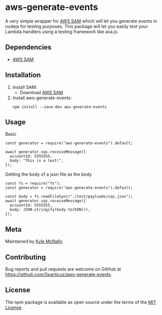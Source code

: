 # aws-generate-events

A very simple wrapper for [AWS SAM](https://github.com/aws/aws-sam-cli) which will let you generate events in nodejs for testing purposes. This package will let you easily test your Lambda handlers using a testing framework like ava.js.

## Dependencies
* [AWS SAM](https://github.com/aws/aws-sam-cli)

## Installation
1. Install SAM:
    * Download [AWS SAM](https://docs.aws.amazon.com/serverless-application-model/latest/developerguide/serverless-sam-cli-install.html)
2. Install aws-generate-events:
    ```
    npm install --save-dev aws-generate-events
    ```

## Usage

Basic
```
const generator = require("aws-generate-events").default;

await generator.sqs.receiveMessage({
  accountId: 5555555,
  body: "This is a test!",
});
```

Getting the body of a json file as the body
```
const fs = require("fs");
const generator = require("aws-generate-events").default;

const body = fs.readFileSync("./test/payloads/sqs.json");
await generator.sqs.receiveMessage({
  accountId: 5555555,
  body: JSON.stringify(body.toJSON()),
});
```

## Meta

Maintained by [Kyle McNally](http://www.github.com/Sparticuz)


## Contributing

Bug reports and pull requests are welcome on GitHub at https://github.com/Sparticuz/aws-generate-events.


## License

The npm package is available as open source under the terms of the [MIT License](http://opensource.org/licenses/MIT).

